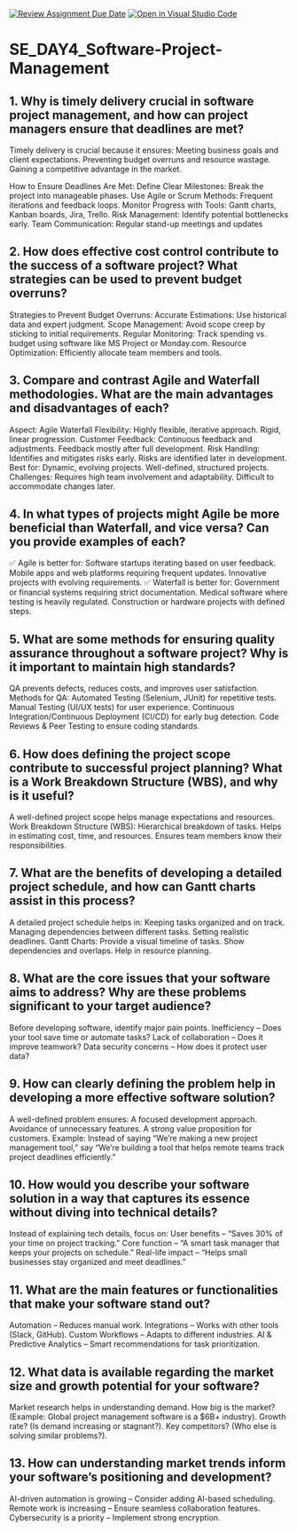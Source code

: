 [![Review Assignment Due Date](https://classroom.github.com/assets/deadline-readme-button-22041afd0340ce965d47ae6ef1cefeee28c7c493a6346c4f15d667ab976d596c.svg)](https://classroom.github.com/a/9pw6JKcu)
[![Open in Visual Studio Code](https://classroom.github.com/assets/open-in-vscode-2e0aaae1b6195c2367325f4f02e2d04e9abb55f0b24a779b69b11b9e10269abc.svg)](https://classroom.github.com/online_ide?assignment_repo_id=18702297&assignment_repo_type=AssignmentRepo)
# SE_DAY4_Software-Project-Management
## 1. Why is timely delivery crucial in software project management, and how can project managers ensure that deadlines are met?
Timely delivery is crucial because it ensures:
Meeting business goals and client expectations.
Preventing budget overruns and resource wastage.
Gaining a competitive advantage in the market.

How to Ensure Deadlines Are Met:
Define Clear Milestones: Break the project into manageable phases.
Use Agile or Scrum Methods: Frequent iterations and feedback loops.
Monitor Progress with Tools: Gantt charts, Kanban boards, Jira, Trello.
Risk Management: Identify potential bottlenecks early.
Team Communication: Regular stand-up meetings and updates

## 2. How does effective cost control contribute to the success of a software project? What strategies can be used to prevent budget overruns?
Strategies to Prevent Budget Overruns:
Accurate Estimations: Use historical data and expert judgment.
Scope Management: Avoid scope creep by sticking to initial requirements.
Regular Monitoring: Track spending vs. budget using software like MS Project or Monday.com.
Resource Optimization: Efficiently allocate team members and tools.

## 3. Compare and contrast Agile and Waterfall methodologies. What are the main advantages and disadvantages of each?
Aspect:	                  Agile	                                            Waterfall
Flexibility:	        Highly flexible, iterative approach.	              Rigid, linear progression.
Customer Feedback:	  Continuous feedback and adjustments.	              Feedback mostly after full development.
Risk Handling:        Identifies and mitigates risks early.	              Risks are identified later in development.
Best for:            	Dynamic, evolving projects.	                        Well-defined, structured projects.
Challenges:          	Requires high team involvement and adaptability.	  Difficult to accommodate changes later.

## 4. In what types of projects might Agile be more beneficial than Waterfall, and vice versa? Can you provide examples of each?
✅ Agile is better for:
Software startups iterating based on user feedback.
Mobile apps and web platforms requiring frequent updates.
Innovative projects with evolving requirements.
✅ Waterfall is better for:
Government or financial systems requiring strict documentation.
Medical software where testing is heavily regulated.
Construction or hardware projects with defined steps.

## 5. What are some methods for ensuring quality assurance throughout a software project? Why is it important to maintain high standards?
QA prevents defects, reduces costs, and improves user satisfaction.
Methods for QA:
Automated Testing (Selenium, JUnit) for repetitive tests.
Manual Testing (UI/UX tests) for user experience.
Continuous Integration/Continuous Deployment (CI/CD) for early bug detection.
Code Reviews & Peer Testing to ensure coding standards.

## 6. How does defining the project scope contribute to successful project planning? What is a Work Breakdown Structure (WBS), and why is it useful?
A well-defined project scope helps manage expectations and resources.
Work Breakdown Structure (WBS):
Hierarchical breakdown of tasks.
Helps in estimating cost, time, and resources.
Ensures team members know their responsibilities.

## 7. What are the benefits of developing a detailed project schedule, and how can Gantt charts assist in this process?
A detailed project schedule helps in:
Keeping tasks organized and on track.
Managing dependencies between different tasks.
Setting realistic deadlines.
Gantt Charts:
Provide a visual timeline of tasks.
Show dependencies and overlaps.
Help in resource planning.

## 8. What are the core issues that your software aims to address? Why are these problems significant to your target audience?
Before developing software, identify major pain points.
Inefficiency – Does your tool save time or automate tasks?
Lack of collaboration – Does it improve teamwork?
Data security concerns – How does it protect user data?

## 9. How can clearly defining the problem help in developing a more effective software solution?
A well-defined problem ensures:
A focused development approach.
Avoidance of unnecessary features.
A strong value proposition for customers.
Example: Instead of saying “We’re making a new project management tool,” say “We’re building a tool that helps remote teams track project deadlines efficiently.”

## 10. How would you describe your software solution in a way that captures its essence without diving into technical details?
Instead of explaining tech details, focus on:
User benefits – “Saves 30% of your time on project tracking.”
Core function – “A smart task manager that keeps your projects on schedule.”
Real-life impact – “Helps small businesses stay organized and meet deadlines.”

## 11. What are the main features or functionalities that make your software stand out?
Automation – Reduces manual work.
Integrations – Works with other tools (Slack, GitHub).
Custom Workflows – Adapts to different industries.
AI & Predictive Analytics – Smart recommendations for task prioritization.

## 12. What data is available regarding the market size and growth potential for your software?
Market research helps in understanding demand.
How big is the market? (Example: Global project management software is a $6B+ industry).
Growth rate? (Is demand increasing or stagnant?).
Key competitors? (Who else is solving similar problems?).

## 13. How can understanding market trends inform your software’s positioning and development?
AI-driven automation is growing – Consider adding AI-based scheduling.
Remote work is increasing – Ensure seamless collaboration features.
Cybersecurity is a priority – Implement strong encryption.
